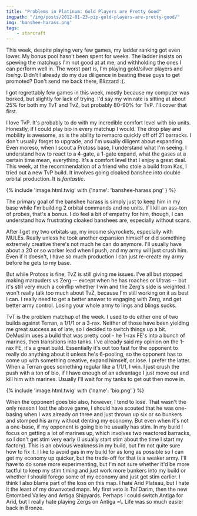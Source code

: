 ```yaml
---
title: "Problems in Platinum: Gold Players are Pretty Good"
imgpath: "/img/posts/2012-01-23-pip-gold-players-are-pretty-good/"
img: 'banshee-harass.png'
tags:
    - starcraft
---
```


This week, despite playing very few games, my ladder ranking got even lower. My bonus pool hasn't been spent for weeks. 
The ladder insists on spewing the matchups I'm not good at at me, and withholding the ones I can perform well in. 
The worst part is, I'm playing gold/silver players and _losing_. Didn't I already do my due diligence in beating these 
guys to get promoted? Don't send me back there, Blizzard :(.

I got regrettably few games in this week, mostly because my computer was borked, but slightly for lack of trying. I'd 
say my win rate is sitting at about 25% for both my TvT and TvZ, but probably 80-90% for TvP. I'll cover that first.

I love TvP. It's probably to do with my incredible comfort level with bio units. Honestly, if I could play bio in every 
matchup I would. The drop play and mobility is awesome, as is the ability to remacro quickly off off 21 barracks. 
I don't usually forget to upgrade, and I'm usually diligent about expanding. Even moreso, when I scout a Protoss base, 
I understand what I'm seeing. I understand how to react to a 4-gate, a 1-gate expand, what the gases at a certain time mean, 
everything. It's a comfort level that I enjoy a great deal. This week, at the recommendation of a friend who stole a build 
from Kas, I tried out a new TvP build. It involves going cloaked banshee into double orbital production. It is _fantastic_.

{% include 'image.html.twig' with {'name': 'banshee-harass.png' } %}

The primary goal of the banshee harass is simply just to keep him in my base while I'm building 2 orbital commands and 
no units. If I kill an ass-ton of probes, that's a bonus. I do feel a bit of empathy for him, though, I can understand 
how frustrating cloaked banshees are, especially without scans.

After I get my two orbitals up, my income skyrockets, especially with MULEs. Really unless he took another expansion 
himself or did something extremely creative there's not much he can do anymore. I'll usually have about a 20 or so worker 
lead when I push, and my army will just crush him. Even if it doesn't, I have so much production I can just re-create 
my army before he gets to my base.

But while Protoss is fine, TvZ is still giving me issues. I've all but stopped making marauders vs Zerg -- except when 
he has roaches or Ultras -- but it's still very much a coinflip whether I win and the Zerg's side is weighted. I won't 
really talk too much about TvZ, because I'm still working on it as best I can. I really need to get a better answer to 
engaging with Zerg, and get better army control. Losing your whole army to lings and blings sucks.

TvT is the problem matchup of the week. I used to do either one of two builds against Terran, a 1/1/1 or a 3-rax. Neither 
of those have been yielding me great success as of late, so I decided to switch things up a bit. DeMuslim uses a build 
that was pretty cool - he 1-rax FE's into a bunch of marines, then transitions into tanks. I've already said my opinion 
on the 1-rax FE, it's a great build. Essentially it's out too fast for the opponent to really do anything about it 
unless he's 6-pooling, so the opponent has to come up with something creative, expand himself, or lose. I prefer the 
latter. When a Terran goes something regular like a 1/1/1, I win. I just crush the push with a ton of bio, if I have 
enough of an advantage I just move out and kill him with marines. Usually I'll wait for my tanks to get out then move in.

{% include 'image.html.twig' with {'name': 'bio.png' } %}

When the opponent goes bio also, however, I tend to lose. That wasn't the only reason I lost the above game, I should 
have scouted that he was one-basing when I was already on three and just thrown up six or so bunkers and stomped his 
army without denting my economy. But even when it's not a one-base, if my opponent is going bio he usually has stim. 
In my build I focus on getting a lot of marines up, which involves two reactored barracks, so I don't get stim very early 
 (I usually start stim about the time I start my factory). This is an obvious weakness in my build, but I'm not 
quite sure how to fix it. I like to avoid gas in my build for as long as possible so I can get my economy up quicker, 
but the trade-off for that is a weaker army. I'll have to do some more experimenting, but I'm not sure whether it'd be 
more tactful to keep my stim timing and just work more bunkers into my build or whether I should forego some of my 
economy and just get stim earlier. I think I also blame part of the loss on this map. I hate Arid Plateau, but I hate 
it the least of my downvoted maps. My first veto is Tal'Darim, then the new Entombed Valley and Antiga Shipyards. 
Perhaps I could switch Antiga for Arid, but I really hate playing Zergs on Antiga =\\. Life was so much easier back in 
Bronze.
